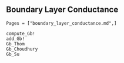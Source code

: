 ## Boundary Layer Conductance
```@index
Pages = ["boundary_layer_conductance.md",]
```

```@docs
compute_Gb!
add_Gb!
Gb_Thom
Gb_Choudhury
Gb_Su
```